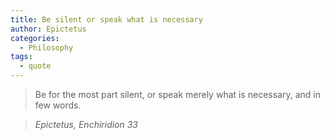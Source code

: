 ```yaml
---
title: Be silent or speak what is necessary
author: Epictetus
categories:
  - Philosophy
tags:
  - quote
---
```


> Be for the most part silent, or speak merely what is necessary, and in few words.

> <cite>Epictetus, Enchiridion 33</cite>
